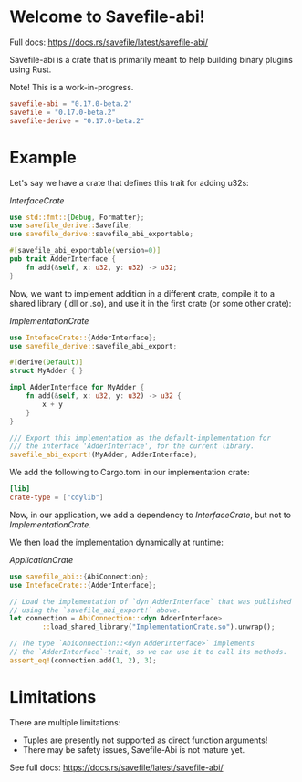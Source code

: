 # Welcome to Savefile-abi!

Full docs: https://docs.rs/savefile/latest/savefile-abi/

Savefile-abi is a crate that is primarily meant to help building binary plugins using Rust.

Note! This is a work-in-progress.


```toml
savefile-abi = "0.17.0-beta.2"
savefile = "0.17.0-beta.2"
savefile-derive = "0.17.0-beta.2"
```

# Example

Let's say we have a crate that defines this trait for adding u32s:

*InterfaceCrate*
```rust
use std::fmt::{Debug, Formatter};
use savefile_derive::Savefile;
use savefile_derive::savefile_abi_exportable;

#[savefile_abi_exportable(version=0)]
pub trait AdderInterface {
    fn add(&self, x: u32, y: u32) -> u32;
}

```

Now, we want to implement addition in a different crate, compile it to a shared library
(.dll or .so), and use it in the first crate (or some other crate):

*ImplementationCrate*
```rust
use IntefaceCrate::{AdderInterface};
use savefile_derive::savefile_abi_export;

#[derive(Default)]
struct MyAdder { }

impl AdderInterface for MyAdder {
    fn add(&self, x: u32, y: u32) -> u32 {
        x + y
    }
}

/// Export this implementation as the default-implementation for
/// the interface 'AdderInterface', for the current library.
savefile_abi_export!(MyAdder, AdderInterface);

```

We add the following to Cargo.toml in our implementation crate:

```toml
[lib]
crate-type = ["cdylib"]
```

Now, in our application, we add a dependency to *InterfaceCrate*, but not
to *ImplementationCrate*.

We then load the implementation dynamically at runtime:

*ApplicationCrate*

```rust
use savefile_abi::{AbiConnection};
use IntefaceCrate::{AdderInterface};

// Load the implementation of `dyn AdderInterface` that was published
// using the `savefile_abi_export!` above.
let connection = AbiConnection::<dyn AdderInterface>
        ::load_shared_library("ImplementationCrate.so").unwrap();

// The type `AbiConnection::<dyn AdderInterface>` implements
// the `AdderInterface`-trait, so we can use it to call its methods.
assert_eq!(connection.add(1, 2), 3);

```

# Limitations

There are multiple limitations:

 * Tuples are presently not supported as direct function arguments!
 * There may be safety issues, Savefile-Abi is not mature yet.


See full docs: https://docs.rs/savefile/latest/savefile-abi/
